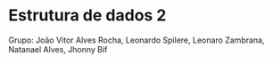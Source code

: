 # Estrutura de dados 2
Grupo: João Vitor Alves Rocha, Leonardo Spilere, Leonaro Zambrana, Natanael Alves, Jhonny Bif
